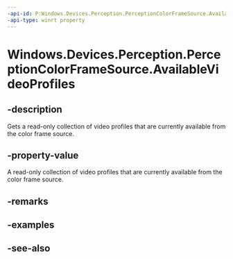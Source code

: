 ----api-id: P:Windows.Devices.Perception.PerceptionColorFrameSource.AvailableVideoProfiles
-api-type: winrt property
---<!-- Property syntaxpublic Windows.Foundation.Collections.IVectorView<Windows.Devices.Perception.PerceptionVideoProfile> AvailableVideoProfiles { get; }--># Windows.Devices.Perception.PerceptionColorFrameSource.AvailableVideoProfiles## -descriptionGets a read-only collection of video profiles that are currently available from the color frame source.## -property-valueA read-only collection of video profiles that are currently available from the color frame source.## -remarks## -examples## -see-also